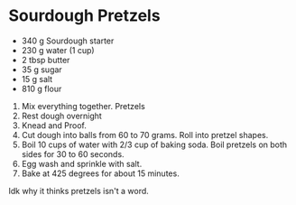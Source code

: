 Sourdough Pretzels
===================

- 340 g Sourdough starter
- 230 g water (1 cup)
- 2 tbsp butter
- 35 g sugar
- 15 g salt
- 810 g flour

1. Mix everything together. Pretzels
2. Rest dough overnight
3. Knead and Proof.
4. Cut dough into balls from 60 to 70 grams.  Roll into pretzel shapes.
5. Boil 10 cups of water with 2/3 cup of baking soda.  Boil pretzels on both sides for 30 to 60 seconds.
6. Egg wash and sprinkle with salt.
7. Bake at 425 degrees for about 15 minutes.

Idk why it thinks pretzels isn't a word.
